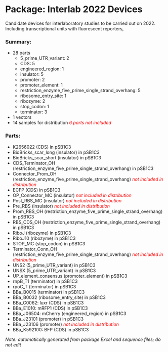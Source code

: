 # Package: Interlab 2022 Devices

Candidate devices for interlaboratory studies to be carried out on 2022.  Including transcriptional units with fluorescent reporters,  

### Summary:

- 28 parts
    - 5_prime_UTR_variant: 2
    - CDS: 5
    - engineered_region: 1
    - insulator: 5
    - promoter: 2
    - promoter_element: 1
    - restriction_enzyme_five_prime_single_strand_overhang: 5
    - ribosome_entry_site: 1
    - ribozyme: 2
    - stop_codon: 1
    - terminator: 3
- 1 vectors
- 14 samples for distribution _<span style="color:red">6 parts not included</span>_

### Parts:

- K2656022 (CDS) in pSB1C3
- BioBricks_scar_long (insulator) in pSB1C3
- BioBricks_scar_short (insulator) in pSB1C3
- CDS_Terminator_OH (restriction_enzyme_five_prime_single_strand_overhang) in pSB1C3
- Connector_Prom_OH (restriction_enzyme_five_prime_single_strand_overhang) _<span style="color:red">not included in distribution</span>_
- ECFP (CDS) in pSB1C3
- OP_Connector_MC (insulator) _<span style="color:red">not included in distribution</span>_
- Post_RBS_MC (insulator) _<span style="color:red">not included in distribution</span>_
- Pre_RBS (insulator) _<span style="color:red">not included in distribution</span>_
- Prom_RBS_OH (restriction_enzyme_five_prime_single_strand_overhang) in pSB1C3
- RBS_CDS_OH (restriction_enzyme_five_prime_single_strand_overhang) in pSB1C3
- RiboJ (ribozyme) in pSB1C3
- RiboJ10 (ribozyme) in pSB1C3
- STOP_MC (stop_codon) in pSB1C3
- Terminator_Conn_OH (restriction_enzyme_five_prime_single_strand_overhang) _<span style="color:red">not included in distribution</span>_
- UNS2 (5_prime_UTR_variant) in pSB1C3
- UNSX (5_prime_UTR_variant) in pSB1C3
- UP_element_consensus (promoter_element) in pSB1C3
- rnpB_T1 (terminator) in pSB1C3
- rpoC_T (terminator) in pSB1C3
- BBa_B0015 (terminator) in pSB1C3
- BBa_B0032 (ribosome_entry_site) in pSB1C3
- BBa_C0062: luxr (CDS) in pSB1C3
- BBa_E1010: mRFP1 (CDS) in pSB1C3
- BBa_J06504: mCherry (engineered_region) in pSB1C3
- BBa_J23101 (promoter) in pSB1C3
- BBa_J23106 (promoter) _<span style="color:red">not included in distribution</span>_
- BBa_K592100: BFP (CDS) in pSB1C3

_Note: automatically generated from package Excel and sequence files; do not edit_
